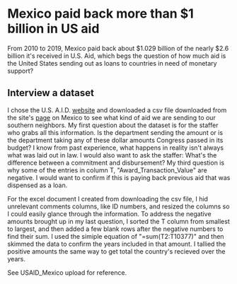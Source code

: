 # Mexico paid back more than $1 billion in US aid

From 2010 to 2019, Mexico paid back about $1.029 billion of the nearly $2.6 billion it's received in U.S. Aid, which begs the question of how much aid is the United States sending out as loans to countries in need of monetary support?

## Interview a dataset

I chose the U.S. A.I.D. [website](https://foreignassistance.gov/) and downloaded a csv file downloaded from the site's [page](https://foreignassistance.gov/explore/country/Mexico) on Mexico to see what kind of aid we are sending to our southern neighbors.
My first question about the dataset is for the staffer who grabs all this information. Is the department sending the amount or is the department taking any of these dollar amounts Congress passed in its budget? I know from past experience, what happens in reality isn't always what was laid out in law. I would also want to ask the staffer: What's the difference between a commitment and disbursement?
My third question is why some of the entries in column T, "Award_Transaction_Value" are negative. I would want to confirm if this is paying back previous aid that was dispensed as a loan.

For the excel document I created from downloading the csv file, I hid unrelevant comments columns, like ID numbers, and resized the columns so I could easily glance through the information. To address the negative amounts brought up in my last question, I sorted the T column from smallest to largest, and then added a few blank rows after the negative numbers to find their sum. I used the simiple equation of "=sum(T2:T10377)" and then skimmed the data to confirm the years included in that amount. I tallied the positive amounts the same way to get total the country's recieved over the years.

See USAID_Mexico upload for reference.
